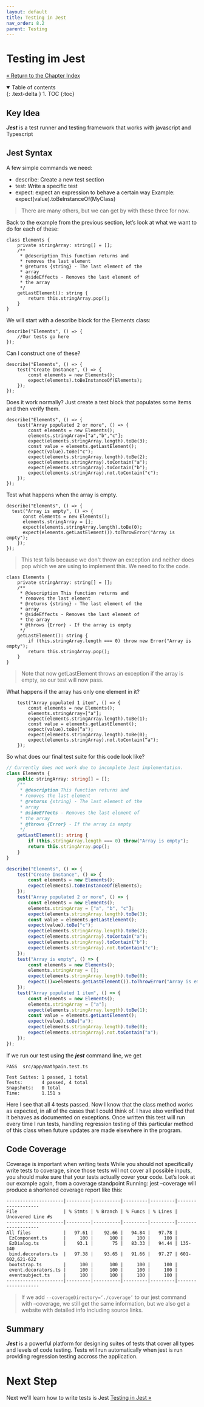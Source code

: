 ```yaml
---
layout: default
title: Testing in Jest
nav_order: 8.2
parent: Testing
---
```


# Testing im Jest
[&laquo; Return to the Chapter Index](index.md)

<details open markdown="block">
  <summary>
    Table of contents
  </summary>
  {: .text-delta }
1. TOC
{:toc}
</details>

## Key Idea
***Jest*** is a test runner and testing framework that works with javascript and Typescript

## Jest Syntax
A few simple commands we need:
* describe:  Create a new test section
* test:  Write a specific test
* expect: expect an expression to behave a certain way
Example: expect(value).toBeInstanceOf(MyClass)
>There are many others, but we can get by with these three for now.

Back to the example from the previous section, let’s look at what we want to do for each of these:
```
class Elements {
	private stringArray: string[] = [];
	/**
	 * @description This function returns and
	 * removes the last element
	 * @returns {string} - The last element of the
	 * array
	 * @sideEffects - Removes the last element of 
	 * the array
	 */
	getLastElement(): string {
		return this.stringArray.pop();
	}
}
```
We will start with a describe block for the Elements class:
```
describe("Elements", () => {
	//Our tests go here
});
```
Can I construct one of these?
```
describe("Elements", () => {
	test("Create Instance", () => {
		const elements = new Elements();
		expect(elements).toBeInstanceOf(Elements);
	});
});
```
Does it work normally?  Just create a test block that populates some items and then verify them.
```
describe("Elements", () => {
	test("Array populated 2 or more", () => {
		const elements = new Elements();
		elements.stringArray=["a","b","c"];
		expect(elements.stringArray.length).toBe(3);
		const value = elements.getLastElement();
		expect(value).toBe("c");
		expect(elements.stringArray.length).toBe(2);
		expect(elements.stringArray).toContain("a");
		expect(elements.stringArray).toContain("b");
		expect(elements.stringArray).not.toContain("c");
	});
});
```
Test what happens when the array is empty.
```
describe("Elements", () => {
  test("Array is empty", () => {
	  const elements = new Elements();
	  elements.stringArray = [];
	  expect(elements.stringArray.length).toBe(0);
	  expect(elements.getLastElement()).toThrowError("Array is empty");
	});
});
```
> This test fails because we don't throw an exception and neither does pop which we are using to implement this.  We need to fix the code.

```
class Elements {
	private stringArray: string[] = [];
	/**
	 * @description This function returns and
	 * removes the last element
	 * @returns {string} - The last element of the
	 * array
	 * @sideEffects - Removes the last element of 
	 * the array
	 * @throws {Error} - If the array is empty
	 */
	getLastElement(): string {
		if (this.stringArray.length === 0) throw new Error("Array is empty");
		return this.stringArray.pop();
	}
}
```
> Note that now getLastElement throws an exception if the array is empty, so our test will now pass.

What happens if the array has only one element in it?
```
	test("Array populated 1 item", () => {
		const elements = new Elements();
		elements.stringArray=["a"];
		expect(elements.stringArray.length).toBe(1);
		const value = elements.getLastElement();
		expect(value).toBe(“a");
		expect(elements.stringArray.length).toBe(0);
		expect(elements.stringArray).not.toContain(“a");
	});
```

So what does our final test suite for this code look like?
``` typescript
// Currently does not work due to incomplete Jest implementation.
class Elements {
	public stringArray: string[] = [];
	/**
	 * @description This function returns and
	 * removes the last element
	 * @returns {string} - The last element of the
	 * array
	 * @sideEffects - Removes the last element of 
	 * the array
	 * @throws {Error} - If the array is empty
	 */
	getLastElement(): string {
		if (this.stringArray.length === 0) throw("Array is empty");
		return this.stringArray.pop();
	}
}

describe("Elements", () => {
	test("Create Instance", () => {
		const elements = new Elements();
		expect(elements).toBeInstanceOf(Elements);
	});
	test("Array populated 2 or more", () => {
		const elements = new Elements();
		elements.stringArray = ["a", "b", "c"];
		expect(elements.stringArray.length).toBe(3);
		const value = elements.getLastElement();
		expect(value).toBe("c");
		expect(elements.stringArray.length).toBe(2);
		expect(elements.stringArray).toContain("a");
		expect(elements.stringArray).toContain("b");
		expect(elements.stringArray).not.toContain("c");
	});
	test("Array is empty", () => {
		const elements = new Elements();
		elements.stringArray = [];
		expect(elements.stringArray.length).toBe(0);
		expect(()=>elements.getLastElement()).toThrowError("Array is empty");
	});
	test("Array populated 1 item", () => {
		const elements = new Elements();
		elements.stringArray = ["a"];
		expect(elements.stringArray.length).toBe(1);
		const value = elements.getLastElement();
		expect(value).toBe("a");
		expect(elements.stringArray.length).toBe(0);
		expect(elements.stringArray).not.toContain("a");
	});
});
```
If we run our test using the ***jest*** command line, we get
```
PASS  src/app/mathpain.test.ts
 
Test Suites: 1 passed, 1 total
Tests:       4 passed, 4 total
Snapshots:   0 total
Time:        1.151 s
```
Here I see that all 4 tests passed.
Now I know that the class method works as expected, in all of the cases that I could think of.
I have also verified that it behaves as documented on exceptions.
Once written this test will run every time I run tests, handling regression testing of this particular method of this class when future updates are made elsewhere in the program.

## Code Coverage
Coverage is important when writing tests
While you should not specifically write tests to coverage, since those tests will not cover all possible inputs, you should make sure that your tests actually cover your code.  Let’s look at our example again, from a coverage standpoint
Running: jest –coverage will produce a shortened coverage report like this:

```
---------------------|---------|----------|---------|---------|-------------------
File                 | % Stmts | % Branch | % Funcs | % Lines | Uncovered Line #s 
---------------------|---------|----------|---------|---------|-------------------
All files            |   97.61 |    92.66 |   94.84 |   97.78 |                   
 EzComponent.ts      |     100 |      100 |     100 |     100 |                   
 EzDialog.ts         |    93.1 |       75 |   83.33 |   94.44 | 135-140           
 bind.decorators.ts  |   97.38 |    93.65 |   91.66 |   97.27 | 601-602,621-622   
 bootstrap.ts        |     100 |      100 |     100 |     100 |                   
 event.decorators.ts |     100 |      100 |     100 |     100 |                   
 eventsubject.ts     |     100 |      100 |     100 |     100 |                   
---------------------|---------|----------|---------|---------|-------------------
```

> If we add ```--coverageDirectory=‘./coverage’``` to our jest command with –coverage, we still get the same information, but we also get a website with detailed info including source links.

## Summary
***Jest*** is a powerful platform for designing suites of tests that cover all types and levels of code testing.  Tests will run automatically when jest is run providing regression testing accross the application.
# Next Step

Next we'll learn how to write tests is Jest [Testing in Jest &raquo;](../8-testing/jest.md)